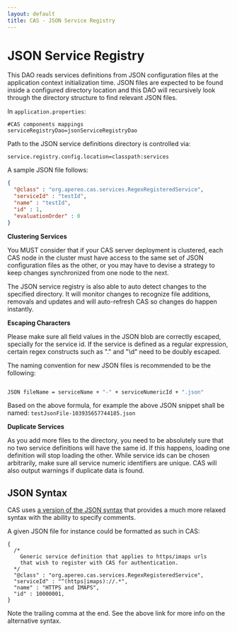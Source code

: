 ```yaml
---
layout: default
title: CAS - JSON Service Registry
---
```


# JSON Service Registry
This DAO reads services definitions from JSON configuration files at the application context initialization time.
JSON files are
expected to be found inside a configured directory location and this DAO will recursively look through
the directory structure to find relevant JSON files.

In `application.properties`:

```properties
#CAS components mappings
serviceRegistryDao=jsonServiceRegistryDao
```

Path to the JSON service definitions directory is controlled via:

```properties
service.registry.config.location=classpath:services
```

A sample JSON file follows:

```json
{
  "@class" : "org.apereo.cas.services.RegexRegisteredService",
  "serviceId" : "testId",
  "name" : "testId",
  "id" : 1,
  "evaluationOrder" : 0
}
```

<div class="alert alert-warning"><strong>Clustering Services</strong><p>
You MUST consider that if your CAS server deployment is clustered, each CAS node in the cluster must have
access to the same set of JSON configuration files as the other, or you may have to devise a strategy to keep
changes synchronized from one node to the next.
</p></div>

The JSON service registry is also able to auto detect changes to the specified directory. It will monitor changes to recognize
file additions, removals and updates and will auto-refresh CAS so changes do happen instantly.

<div class="alert alert-info"><strong>Escaping Characters</strong><p>
Please make sure all field values in the JSON blob are correctly escaped, specially for the service id. If the service is defined as a regular expression, certain regex constructs such as "." and "\d" need to be doubly escaped.
</p></div>


The naming convention for new JSON files is recommended to be the following:

```bash

JSON fileName = serviceName + "-" + serviceNumericId + ".json"

```


Based on the above formula, for example the above JSON snippet shall be named: `testJsonFile-103935657744185.json`

<div class="alert alert-warning"><strong>Duplicate Services</strong><p>
As you add more files to the directory, you need to be absolutely sure that no two service definitions
will have the same id. If this happens, loading one definition will stop loading the other. While service ids
can be chosen arbitrarily, make sure all service numeric identifiers are unique. CAS will also output warnings
if duplicate data is found.
</p></div>

## JSON Syntax

CAS uses [a version of the JSON syntax](http://hjson.org/) that provides a much more relaxed 
syntax with the ability to specify comments.

A given JSON file for instance could be formatted as such in CAS:

```
{
  /*
    Generic service definition that applies to https/imaps urls 
    that wish to register with CAS for authentication.
  */
  "@class" : "org.apereo.cas.services.RegexRegisteredService",
  "serviceId" : "^(https|imaps)://.*",
  "name" : "HTTPS and IMAPS",
  "id" : 10000001,
}

```

Note the trailing comma at the end. See the above link for more info on the alternative syntax. 
